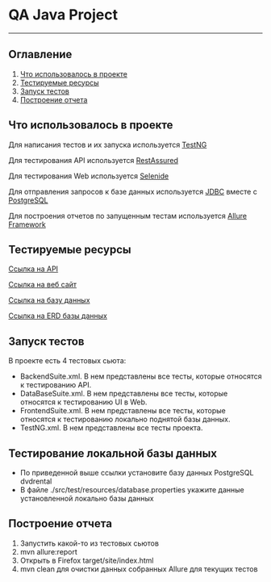 # QA Java Project

-----

## Оглавление
1. [Что использовалось в проекте](#что-использовалось-в-проекте)
2. [Тестируемые ресурсы](#тестируемые-ресурсы)
3. [Запуск тестов](#запуск-тестов)
4. [Построение отчета](#построение-отчета)


## Что использовалось в проекте

Для написания тестов и их запуска используется [TestNG](https://testng.org/doc/)

Для тестирования API используется [RestAssured](https://rest-assured.io)

Для тестирования Web используется [Selenide](https://ru.selenide.org)

Для отправления запросов к базе данных используется
[JDBC](https://docs.oracle.com/javase/8/docs/technotes/guides/jdbc/) вместе с 
[PostgreSQL](https://www.postgresql.org)

Для построения отчетов по запущенным тестам используется
[Allure Framework](https://docs.qameta.io/allure/)

## Тестируемые ресурсы

[Ссылка на API](https://reqres.in)

[Ссылка на веб сайт](https://opensource-demo.orangehrmlive.com/web/index.php/auth/login)

[Ссылка на базу данных](https://www.postgresqltutorial.com/postgresql-getting-started/postgresql-sample-database/)

[Ссылка на ERD базы данных](https://www.postgresqltutorial.com/wp-content/uploads/2018/03/printable-postgresql-sample-database-diagram.pdf)

## Запуск тестов

В проекте есть 4 тестовых сьюта:

* BackendSuite.xml. В нем представлены все тесты, которые относятся к
тестированию API.
* DataBaseSuite.xml. В нем представлены все тесты, которые относятся к 
тестированию UI в Web.
* FrontendSuite.xml. В нем представлены все тесты, которые относятся к
тестированию локально поднятой базы данных.
* TestNG.xml. В нем представлены все тесты проекта.

## Тестирование локальной базы данных

* По приведенной выше ссылки установите базу данных PostgreSQL dvdrental
* В файле ./src/test/resources/database.properties укажите данные установленной локально
базы данных

## Построение отчета

1. Запустить какой-то из тестовых сьютов
2. mvn allure:report
3. Открыть в Firefox target/site/index.html
4. mvn clean для очистки данных собранных Allure для текущих тестов
